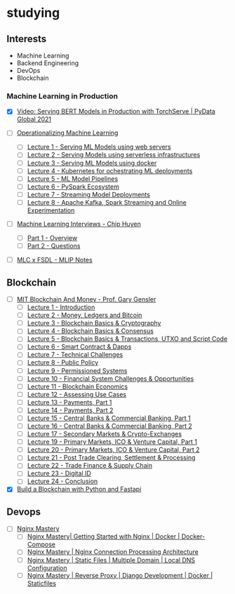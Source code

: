 # studying

## Interests
- Machine Learning
- Backend Engineering
- DevOps
- Blockchain


### Machine Learning in Production
- [x] [Video: Serving BERT Models in Production with TorchServe | PyData Global 2021](https://www.youtube.com/watch?v=sDGxzkOvxqY)

- [ ] [Operationalizing Machine Learning](https://chicagodatascience.github.io/MLOps/)
    - [ ] [Lecture 1 - Serving ML Models using web servers](https://www.youtube.com/watch?v=RL_mLxTLo_Q&list=PLzq3B7Hh4uvbe9xXXEa1EuawIXTDHZpg1)
    - [ ] [Lecture 2 - Serving Models using serverless infrastructures](https://www.youtube.com/watch?v=TUtUAUdREQo&list=PLzq3B7Hh4uvbe9xXXEa1EuawIXTDHZpg1&index=2)
    - [ ] [Lecture 3 - Serving ML Models using docker](https://www.youtube.com/watch?v=wpXBnfVtAwY&list=PLzq3B7Hh4uvbe9xXXEa1EuawIXTDHZpg1&index=3)
    - [ ] [Lecture 4 - Kubernetes for ochestrating ML deployments](https://www.youtube.com/watch?v=Y6q22aiUsjk&list=PLzq3B7Hh4uvbe9xXXEa1EuawIXTDHZpg1&index=4)
    - [ ] [Lecture 5 - ML Model Pipelines](https://www.youtube.com/watch?v=OFRnTHSzTkI&list=PLzq3B7Hh4uvbe9xXXEa1EuawIXTDHZpg1&index=5)
    - [ ] [Lecture 6 - PySpark Ecosystem](https://www.youtube.com/watch?v=yhdAgUrTyAs&list=PLzq3B7Hh4uvbe9xXXEa1EuawIXTDHZpg1&index=6)
    - [ ] [Lecture 7 - Streaming Model Deployments](https://www.youtube.com/watch?v=0jWL5Lvp4ic&list=PLzq3B7Hh4uvbe9xXXEa1EuawIXTDHZpg1&index=7)
    - [ ] [Lecture 8 - Apache Kafka, Spark Streaming and Online Experimentation](https://www.youtube.com/watch?v=Swobw5mCyaY&list=PLzq3B7Hh4uvbe9xXXEa1EuawIXTDHZpg1&index=8)

- [ ] [Machine Learning Interviews - Chip Huyen](https://huyenchip.com/ml-interviews-book/)
    - [ ] [Part 1 - Overview](https://huyenchip.com/ml-interviews-book/contents/part-i.-overview.html)
    - [ ] [Part 2 - Questions](https://huyenchip.com/ml-interviews-book/contents/part-ii.-questions.html)

- [ ] [MLC x FSDL - MLIP Notes](https://turquoise-jester-e23.notion.site/b36e34131fd646e0a28767bd2c415013?v=87be650a6ff44f948b8eb69013d2b656)

## Blockchain
- [ ] [MIT Blockchain And Money - Prof. Gary Gensler](https://www.youtube.com/playlist?list=PLUl4u3cNGP63UUkfL0onkxF6MYgVa04Fn)
    - [ ] [Lecture 1 - Introduction](https://www.youtube.com/watch?v=EH6vE97qIP4&list=PLUl4u3cNGP63UUkfL0onkxF6MYgVa04Fn&index=1)
    - [ ] [Lecture 2 - Money, Ledgers and Bitcoin](https://www.youtube.com/watch?v=5auv_xrvoJk&list=PLUl4u3cNGP63UUkfL0onkxF6MYgVa04Fn&index=2)
    - [ ] [Lecture 3 - Blockchain Basics & Cryptography](https://www.youtube.com/watch?v=0UvVOMZqpEA&list=PLUl4u3cNGP63UUkfL0onkxF6MYgVa04Fn&index=3)
    - [ ] [Lecture 4 - Blockchain Basics & Consensus](https://www.youtube.com/watch?v=0UvVOMZqpEA&list=PLUl4u3cNGP63UUkfL0onkxF6MYgVa04Fn&index=3)
    - [ ] [Lecture 5 - Blockchain Basics & Transactions, UTXO and Script Code](https://www.youtube.com/watch?v=zGDTt9Q3vyM&list=PLUl4u3cNGP63UUkfL0onkxF6MYgVa04Fn&index=5)
    - [ ] [Lecture 6 - Smart Contract & Dapps](https://www.youtube.com/watch?v=JPkgJwJHYSc&list=PLUl4u3cNGP63UUkfL0onkxF6MYgVa04Fn&index=6)
    - [ ] [Lecture 7 - Technical Challenges](https://www.youtube.com/watch?v=JPkgJwJHYSc&list=PLUl4u3cNGP63UUkfL0onkxF6MYgVa04Fn&index=6)
    - [ ] [Lecture 8 - Public Policy](https://www.youtube.com/watch?v=sMnBl0g3Ev4&list=PLUl4u3cNGP63UUkfL0onkxF6MYgVa04Fn&index=8)
    - [ ] [Lecture 9 - Permissioned Systems](https://www.youtube.com/watch?v=vPJ8oQ99r9c&list=PLUl4u3cNGP63UUkfL0onkxF6MYgVa04Fn&index=9)
    - [ ] [Lecture 10 - Financial System Challenges & Opportunities](https://www.youtube.com/watch?v=l0vD_FBWk0g&list=PLUl4u3cNGP63UUkfL0onkxF6MYgVa04Fn&index=10)
    - [ ] [Lecture 11 - Blockchain Economics](https://www.youtube.com/watch?v=_eGNSuTBc60&list=PLUl4u3cNGP63UUkfL0onkxF6MYgVa04Fn&index=11)
    - [ ] [Lecture 12 - Assessing Use Cases](https://www.youtube.com/watch?v=ObGYNQLG3us&list=PLUl4u3cNGP63UUkfL0onkxF6MYgVa04Fn&index=12)
    - [ ] [Lecture 13 - Payments, Part 1](https://www.youtube.com/watch?v=ojcOUtUwIe4&list=PLUl4u3cNGP63UUkfL0onkxF6MYgVa04Fn&index=13)
    - [ ] [Lecture 14 - Payments, Part 2](https://www.youtube.com/watch?v=_Ycy0Dy-B1c&list=PLUl4u3cNGP63UUkfL0onkxF6MYgVa04Fn&index=14)
    - [ ] [Lecture 15 - Central Banks & Commercial Banking, Part 1](https://www.youtube.com/watch?v=lPD9fx8fK1k&list=PLUl4u3cNGP63UUkfL0onkxF6MYgVa04Fn&index=15)
    - [ ] [Lecture 16 - Central Banks & Commercial Banking, Part 2](https://www.youtube.com/watch?v=uNqMBBbb6UI&list=PLUl4u3cNGP63UUkfL0onkxF6MYgVa04Fn&index=16)
    - [ ] [Lecture 17 - Secondary Markets & Crypto-Exchanges](https://www.youtube.com/watch?v=KHBi3n0hUSU&list=PLUl4u3cNGP63UUkfL0onkxF6MYgVa04Fn&index=17)
    - [ ] [Lecture 19 - Primary Markets, ICO & Venture Capital, Part 1](https://www.youtube.com/watch?v=iWpQpPbo7rM&list=PLUl4u3cNGP63UUkfL0onkxF6MYgVa04Fn&index=18)
    - [ ] [Lecture 20 - Primary Markets, ICO & Venture Capital, Part 2](https://www.youtube.com/watch?v=7EXcHqLg7BI&list=PLUl4u3cNGP63UUkfL0onkxF6MYgVa04Fn&index=19)
    - [ ] [Lecture 21 - Post Trade Clearing, Settlement & Processing](https://www.youtube.com/watch?v=-cZPoqnRZq4&list=PLUl4u3cNGP63UUkfL0onkxF6MYgVa04Fn&index=20)
    - [ ] [Lecture 22 - Trade Finance & Supply Chain](https://www.youtube.com/watch?v=DsSzQfejwMk&list=PLUl4u3cNGP63UUkfL0onkxF6MYgVa04Fn&index=21)
    - [ ] [Lecture 23 - Digital ID](https://www.youtube.com/watch?v=W06Le8fw0vU&list=PLUl4u3cNGP63UUkfL0onkxF6MYgVa04Fn&index=22)
    - [ ] [Lecture 24 - Conclusion](https://www.youtube.com/watch?v=CJCKTixMb70&list=PLUl4u3cNGP63UUkfL0onkxF6MYgVa04Fn&index=23)

- [x] [Build a Blockchain with Python and Fastapi](https://www.youtube.com/watch?v=G5M4bsxR-7E&t=2243s)

<!-- ## Backend
- [ ] [Django GraphQL API with Python Graphene]
- [ ] [Django DRF Ecommerce Inventory with ElasticSearch and Pytest]
- [ ] [Build a Django REST API with DRF] -->

## Devops
- [ ] [Nginx Mastery](https://www.youtube.com/playlist?list=PLOLrQ9Pn6cawvMA5JjhzoQrnKbYGYQqx1)
    - [ ] [Nginx Mastery| Getting Started with Nginx | Docker | Docker-Compose](https://www.youtube.com/watch?v=7tGhir27ZJo&list=PLOLrQ9Pn6cawvMA5JjhzoQrnKbYGYQqx1&index=1)
    - [ ] [Nginx Mastery | Nginx Connection Processing Architecture](https://www.youtube.com/watch?v=siZ1t1w-iNY&list=PLOLrQ9Pn6cawvMA5JjhzoQrnKbYGYQqx1&index=2)
    - [ ] [Nginx Mastery | Static Files | Multiple Domain | Local DNS Configuration](https://www.youtube.com/watch?v=GlCloo47p_E&list=PLOLrQ9Pn6cawvMA5JjhzoQrnKbYGYQqx1&index=3)
    - [ ] [Nginx Mastery | Reverse Proxy | Django Development | Docker | Staticfiles](https://www.youtube.com/watch?v=N2t7L_K5LXo&list=PLOLrQ9Pn6cawvMA5JjhzoQrnKbYGYQqx1&index=4)